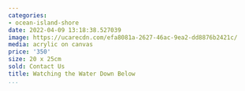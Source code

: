 ```yaml
---
categories:
- ocean-island-shore
date: 2022-04-09 13:18:38.527039
image: https://ucarecdn.com/efa8081a-2627-46ac-9ea2-dd8876b2421c/
media: acrylic on canvas
price: '350'
size: 20 x 25cm
sold: Contact Us
title: Watching the Water Down Below
...
```

